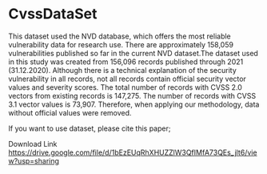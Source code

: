 # CvssDataSet
This dataset used the NVD database, which offers the most reliable vulnerability data for research use.   There are approximately 158,059 vulnerabilities published so far in the current NVD dataset.The dataset used in this study was created from 156,096 records published through 2021 (31.12.2020). Although there is a technical explanation of the security vulnerability in all records, not all records contain official security vector values and severity scores. The total number of records with CVSS 2.0 vectors from existing records is 147,275. The number of records with CVSS 3.1 vector values is 73,907. Therefore, when applying our methodology, data without official values were removed. 


If you want to use dataset, please cite this paper;

Download Link
https://drive.google.com/file/d/1bEzEUqRhXHUZZlW3QfIMfA73QEs_jlt6/view?usp=sharing
